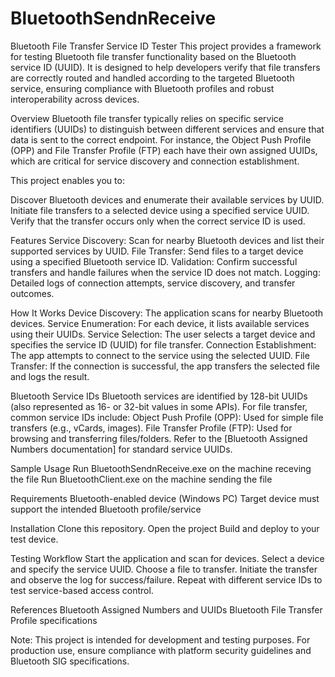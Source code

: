 # BluetoothSendnReceive

Bluetooth File Transfer Service ID Tester
This project provides a framework for testing Bluetooth file transfer functionality based on the Bluetooth service ID (UUID). It is designed to help developers verify that file transfers are correctly routed and handled according to the targeted Bluetooth service, ensuring compliance with Bluetooth profiles and robust interoperability across devices.

Overview
Bluetooth file transfer typically relies on specific service identifiers (UUIDs) to distinguish between different services and ensure that data is sent to the correct endpoint. For instance, the Object Push Profile (OPP) and File Transfer Profile (FTP) each have their own assigned UUIDs, which are critical for service discovery and connection establishment.

This project enables you to:

Discover Bluetooth devices and enumerate their available services by UUID.
Initiate file transfers to a selected device using a specified service UUID.
Verify that the transfer occurs only when the correct service ID is used.

Features
Service Discovery: Scan for nearby Bluetooth devices and list their supported services by UUID.
File Transfer: Send files to a target device using a specified Bluetooth service ID.
Validation: Confirm successful transfers and handle failures when the service ID does not match.
Logging: Detailed logs of connection attempts, service discovery, and transfer outcomes.

How It Works
Device Discovery: The application scans for nearby Bluetooth devices.
Service Enumeration: For each device, it lists available services using their UUIDs.
Service Selection: The user selects a target device and specifies the service ID (UUID) for file transfer.
Connection Establishment: The app attempts to connect to the service using the selected UUID.
File Transfer: If the connection is successful, the app transfers the selected file and logs the result.

Bluetooth Service IDs
Bluetooth services are identified by 128-bit UUIDs (also represented as 16- or 32-bit values in some APIs). For file transfer, common service IDs include:
Object Push Profile (OPP): Used for simple file transfers (e.g., vCards, images).
File Transfer Profile (FTP): Used for browsing and transferring files/folders.
Refer to the [Bluetooth Assigned Numbers documentation] for standard service UUIDs.

Sample Usage
Run BluetoothSendnReceive.exe on the machine receving the file
Run BluetoothClient.exe on the machine sending the file 

Requirements
Bluetooth-enabled device (Windows PC)
Target device must support the intended Bluetooth profile/service

Installation
Clone this repository.
Open the project
Build and deploy to your test device.

Testing Workflow
Start the application and scan for devices.
Select a device and specify the service UUID.
Choose a file to transfer.
Initiate the transfer and observe the log for success/failure.
Repeat with different service IDs to test service-based access control.

References
Bluetooth Assigned Numbers and UUIDs
Bluetooth File Transfer Profile specifications

Note: This project is intended for development and testing purposes. For production use, ensure compliance with platform security guidelines and Bluetooth SIG specifications.
